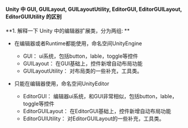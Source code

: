 #### Unity 中 GUI, GUILayout, GUILayoutUtility, EditorGUI, EditorGUILayout, EditorGUIUtility 的区别

**1. 解释一下 Unity 中的编辑器扩展类，分为两组: **

- 在编辑器或者Runtime都能使用，命名空间UnityEngine
  - GUI： ui系统，包括button，lable，toggle等控件
  - GUILayout： 在GUI基础上，控件新增自动布局功能
  - GUILayoutUtility： 对布局类的一些补充，工具类。

- 只能在编辑器使用，命名空间UnityEditor
  - EditorGUI： 编辑器ui系统，和GUI非常相似，包括button，lable，toggle等控件
  - EditorGUILayout： 在EditorGUI基础上，控件新增自动布局功能
  - EditorGUIUtility： 对EditorGUILayout的一些补充，工具类。
    